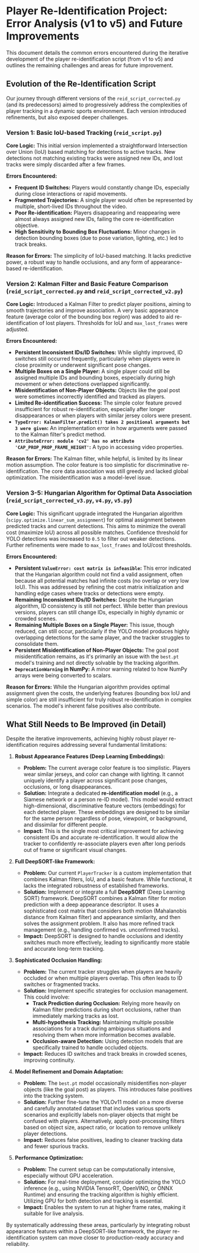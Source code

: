 # Player Re-Identification Project: Error Analysis (v1 to v5) and Future Improvements

This document details the common errors encountered during the iterative development of the player re-identification script (from v1 to v5) and outlines the remaining challenges and areas for future improvement.

## Evolution of the Re-Identification Script

Our journey through different versions of the `reid_script_corrected.py` (and its predecessors) aimed to progressively address the complexities of player tracking in a dynamic sports environment. Each version introduced refinements, but also exposed deeper challenges.

### Version 1: Basic IoU-based Tracking (`reid_script.py`)

**Core Logic:** This initial version implemented a straightforward Intersection over Union (IoU) based matching for detections to active tracks. New detections not matching existing tracks were assigned new IDs, and lost tracks were simply discarded after a few frames.

**Errors Encountered:**

*   **Frequent ID Switches:** Players would constantly change IDs, especially during close interactions or rapid movements.
*   **Fragmented Trajectories:** A single player would often be represented by multiple, short-lived IDs throughout the video.
*   **Poor Re-identification:** Players disappearing and reappearing were almost always assigned new IDs, failing the core re-identification objective.
*   **High Sensitivity to Bounding Box Fluctuations:** Minor changes in detection bounding boxes (due to pose variation, lighting, etc.) led to track breaks.

**Reason for Errors:** The simplicity of IoU-based matching. It lacks predictive power, a robust way to handle occlusions, and any form of appearance-based re-identification.

### Version 2: Kalman Filter and Basic Feature Comparison (`reid_script_corrected.py` and `reid_script_corrected_v2.py`)

**Core Logic:** Introduced a Kalman Filter to predict player positions, aiming to smooth trajectories and improve association. A very basic appearance feature (average color of the bounding box region) was added to aid re-identification of lost players. Thresholds for IoU and `max_lost_frames` were adjusted.

**Errors Encountered:**

*   **Persistent Inconsistent IDs/ID Switches:** While slightly improved, ID switches still occurred frequently, particularly when players were in close proximity or underwent significant pose changes.
*   **Multiple Boxes on a Single Player:** A single player could still be assigned multiple IDs and bounding boxes, especially during high movement or when detections overlapped significantly.
*   **Misidentification of Non-Player Objects:** Objects like the goal post were sometimes incorrectly identified and tracked as players.
*   **Limited Re-identification Success:** The simple color feature proved insufficient for robust re-identification, especially after longer disappearances or when players with similar jersey colors were present.
*   **`TypeError: KalmanFilter.predict() takes 2 positional arguments but 3 were given`:** An implementation error in how arguments were passed to the Kalman filter's predict method.
*   **`AttributeError: module 'cv2' has no attribute 'CAP_PROP_PROP_FRAME_HEIGHT'`:** A typo in accessing video properties.

**Reason for Errors:** The Kalman filter, while helpful, is limited by its linear motion assumption. The color feature is too simplistic for discriminative re-identification. The core data association was still greedy and lacked global optimization. The misidentification was a model-level issue.

### Version 3-5: Hungarian Algorithm for Optimal Data Association (`reid_script_corrected_v3.py`, `v4.py`, `v5.py`)

**Core Logic:** This significant upgrade integrated the Hungarian algorithm (`scipy.optimize.linear_sum_assignment`) for optimal assignment between predicted tracks and current detections. This aims to minimize the overall cost (maximize IoU) across all possible matches. Confidence threshold for YOLO detections was increased to `0.5` to filter out weaker detections. Further refinements were made to `max_lost_frames` and IoU/cost thresholds.

**Errors Encountered:**

*   **Persistent `ValueError: cost matrix is infeasible`:** This error indicated that the Hungarian algorithm could not find a valid assignment, often because all potential matches had infinite costs (no overlap or very low IoU). This was addressed by refining the cost matrix initialization and handling edge cases where tracks or detections were empty.
*   **Remaining Inconsistent IDs/ID Switches:** Despite the Hungarian algorithm, ID consistency is still not perfect. While better than previous versions, players can still change IDs, especially in highly dynamic or crowded scenes.
*   **Remaining Multiple Boxes on a Single Player:** This issue, though reduced, can still occur, particularly if the YOLO model produces highly overlapping detections for the same player, and the tracker struggles to consolidate them.
*   **Persistent Misidentification of Non-Player Objects:** The goal post misidentification remains, as it's primarily an issue with the `best.pt` model's training and not directly solvable by the tracking algorithm.
*   **`DeprecationWarning` in NumPy:** A minor warning related to how NumPy arrays were being converted to scalars.

**Reason for Errors:** While the Hungarian algorithm provides optimal assignment given the costs, the underlying features (bounding box IoU and simple color) are still insufficient for truly robust re-identification in complex scenarios. The model's inherent false positives also contribute.

## What Still Needs to Be Improved (in Detail)

Despite the iterative improvements, achieving highly robust player re-identification requires addressing several fundamental limitations:

1.  **Robust Appearance Features (Deep Learning Embeddings):**
    *   **Problem:** The current average color feature is too simplistic. Players wear similar jerseys, and color can change with lighting. It cannot uniquely identify a player across significant pose changes, occlusions, or long disappearances.
    *   **Solution:** Integrate a dedicated **re-identification model** (e.g., a Siamese network or a person re-ID model). This model would extract high-dimensional, discriminative feature vectors (embeddings) for each detected player. These embeddings are designed to be similar for the same person regardless of pose, viewpoint, or background, and dissimilar for different people.
    *   **Impact:** This is the single most critical improvement for achieving consistent IDs and accurate re-identification. It would allow the tracker to confidently re-associate players even after long periods out of frame or significant visual changes.

2.  **Full DeepSORT-like Framework:**
    *   **Problem:** Our current `PlayerTracker` is a custom implementation that combines Kalman filters, IoU, and a basic feature. While functional, it lacks the integrated robustness of established frameworks.
    *   **Solution:** Implement or integrate a full **DeepSORT** (Deep Learning SORT) framework. DeepSORT combines a Kalman filter for motion prediction with a deep appearance descriptor. It uses a sophisticated cost matrix that considers both motion (Mahalanobis distance from Kalman filter) and appearance similarity, and then solves the assignment problem. It also has more refined track management (e.g., handling confirmed vs. unconfirmed tracks).
    *   **Impact:** DeepSORT is designed to handle occlusions and identity switches much more effectively, leading to significantly more stable and accurate long-term tracking.

3.  **Sophisticated Occlusion Handling:**
    *   **Problem:** The current tracker struggles when players are heavily occluded or when multiple players overlap. This often leads to ID switches or fragmented tracks.
    *   **Solution:** Implement specific strategies for occlusion management. This could involve:
        *   **Track Prediction during Occlusion:** Relying more heavily on Kalman filter predictions during short occlusions, rather than immediately marking tracks as lost.
        *   **Multi-hypothesis Tracking:** Maintaining multiple possible associations for a track during ambiguous situations and resolving them when more information becomes available.
        *   **Occlusion-aware Detection:** Using detection models that are specifically trained to handle occluded objects.
    *   **Impact:** Reduces ID switches and track breaks in crowded scenes, improving continuity.

4.  **Model Refinement and Domain Adaptation:**
    *   **Problem:** The `best.pt` model occasionally misidentifies non-player objects (like the goal post) as players. This introduces false positives into the tracking system.
    *   **Solution:** Further fine-tune the YOLOv11 model on a more diverse and carefully annotated dataset that includes various sports scenarios and explicitly labels non-player objects that might be confused with players. Alternatively, apply post-processing filters based on object size, aspect ratio, or location to remove unlikely player detections.
    *   **Impact:** Reduces false positives, leading to cleaner tracking data and fewer spurious tracks.

5.  **Performance Optimization:**
    *   **Problem:** The current setup can be computationally intensive, especially without GPU acceleration.
    *   **Solution:** For real-time deployment, consider optimizing the YOLO inference (e.g., using NVIDIA TensorRT, OpenVINO, or ONNX Runtime) and ensuring the tracking algorithm is highly efficient. Utilizing GPU for both detection and tracking is essential.
    *   **Impact:** Enables the system to run at higher frame rates, making it suitable for live analysis.

By systematically addressing these areas, particularly by integrating robust appearance features within a DeepSORT-like framework, the player re-identification system can move closer to production-ready accuracy and reliability.

